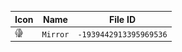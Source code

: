 | Icon | Name | File ID |
| ---  | ---  | ---     |
| ![](Mirror.png) | `Mirror` | `-1939442913395969536` |
